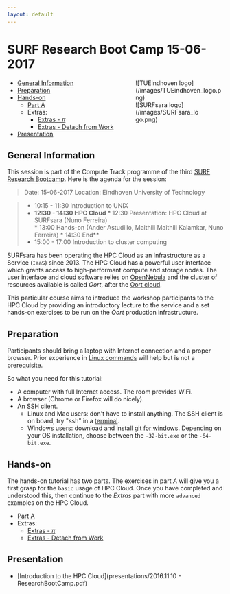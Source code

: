 ```yaml
---
layout: default
---
```


# SURF Research Boot Camp 15-06-2017

<div style="float:right;max-width:205px;" markdown="1">
![TUEindhoven logo](/images/TUEindhoven_logo.png)

<div style="max-width:150px;" markdown="1">
![SURFsara logo](/images/SURFsara_logo.png)
</div>
</div>

* [General Information](#general) <br>
* [Preparation](#preparation) <br>
* [Hands-on](#hands-on) <br>
  * [Part A](partA)
  * Extras:
    * [Extras - _&pi;_](extraPI)
    * [Extras - Detach from Work](extraDetachWork)
* [Presentation](#presentations)

## <a name="general"></a>General Information
This session is part of the Compute Track programme of the third [SURF Research Bootcamp](https://surfresearchbootcamp.nl/). Here is the agenda for the session:

> Date: 15-06-2017
Location: Eindhoven University of Technology

> * 10:15 - 11:30 Introduction to UNIX
> * **12:30 - 14:30 HPC Cloud**
     * 12:30 Presentation: HPC Cloud at SURFsara (Nuno Ferreira)  
     * 13:00 Hands-on (Ander Astudillo, Maithili Maithili Kalamkar, Nuno Ferreira)
     * 14:30 End**
> * 15:00 - 17:00 Introduction to cluster computing

SURFsara has been operating the HPC Cloud as an Infrastructure as a Service (`IaaS`) since 2013.
The HPC Cloud has a powerful user interface which grants access to high-performant compute and storage nodes.
The user interface and cloud software relies on [OpenNebula](http://opennebula.org/) and the cluster of resources available is called _Oort_, after the [Oort cloud](https://en.wikipedia.org/wiki/Oort_cloud).

This particular course aims to introduce the workshop participants to the HPC Cloud by providing an introductory lecture to the service and a set hands-on exercises to be run on the _Oort_ production infrastructure.


## <a name="preparation"></a>Preparation

Participants should bring a laptop with Internet connection and a proper browser.
Prior experience in [Linux commands](http://cli.learncodethehardway.org/book/) will help but is not a prerequisite.

So what you need for this tutorial:

* A computer with full Internet access. The room provides WiFi.
* A browser (Chrome or Firefox will do nicely).
* An SSH client.
  * Linux and Mac users: don't have to install anything. The SSH client is on board, try "ssh" in a [terminal](http://askubuntu.com/questions/38162/what-is-a-terminal-and-how-do-i-open-and-use-it).
  * Windows users: download and install [git for windows](https://git-for-windows.github.io/). Depending on your OS installation, choose between the `-32-bit.exe` or the `-64-bit.exe`.


## <a name="hands-on"></a> Hands-on
The hands-on tutorial has two parts. The exercises in part *A* will give you a first grasp for the `basic` usage of HPC Cloud. Once you have completed and understood this, then continue to the *Extras* part with more `advanced` examples on the HPC Cloud.

  * [Part A](partA)
  * Extras:
    * [Extras - _&pi;_](extraPI)
    * [Extras - Detach from Work](extraDetachWork)

## <a name="presentations"></a> Presentation

* [Introduction to the HPC Cloud](presentations/2016.11.10 - ResearchBootCamp.pdf)
